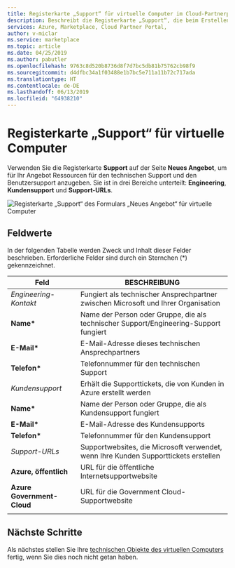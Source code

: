 ```yaml
---
title: Registerkarte „Support“ für virtuelle Computer im Cloud-Partnerportal für Azure Marketplace
description: Beschreibt die Registerkarte „Support“, die beim Erstellen eines VM-Angebots für den Azure Marketplace verwendet wird.
services: Azure, Marketplace, Cloud Partner Portal,
author: v-miclar
ms.service: marketplace
ms.topic: article
ms.date: 04/25/2019
ms.author: pabutler
ms.openlocfilehash: 9763c8d520b8736d8f7d7bc5db81b75762cb98f9
ms.sourcegitcommit: d4dfbc34a1f03488e1b7bc5e711a11b72c717ada
ms.translationtype: HT
ms.contentlocale: de-DE
ms.lasthandoff: 06/13/2019
ms.locfileid: "64938210"
---
```

# <a name="virtual-machine-support-tab"></a>Registerkarte „Support“ für virtuelle Computer

Verwenden Sie die Registerkarte **Support** auf der Seite **Neues Angebot**, um für Ihr Angebot Ressourcen für den technischen Support und den Benutzersupport anzugeben.  Sie ist in drei Bereiche unterteilt: **Engineering**, **Kundensupport** und **Support-URLs**.

![Registerkarte „Support“ des Formulars „Neues Angebot“ für virtuelle Computer](./media/publishvm_012.png)

## <a name="field-values"></a>Feldwerte

In der folgenden Tabelle werden Zweck und Inhalt dieser Felder beschrieben. Erforderliche Felder sind durch ein Sternchen (*) gekennzeichnet.

|         Feld                 |       BESCHREIBUNG                                                        |
|        -------                |       ------------                                                       |
| *Engineering-Kontakt*     | Fungiert als technischer Ansprechpartner zwischen Microsoft und Ihrer Organisation | 
| **Name\***                | Name der Person oder Gruppe, die als technischer Support/Engineering-Support fungiert     |
| **E-Mail\***               | E-Mail-Adresse dieses technischen Ansprechpartners                                      |
| **Telefon\***               | Telefonnummer für den technischen Support                                           |
| *Kundensupport*        | Erhält die Supporttickets, die von Kunden in Azure erstellt werden |
| **Name\***                | Name der Person oder Gruppe, die als Kundensupport fungiert                  |
| **E-Mail\***               | E-Mail-Adresse des Kundensupports                                            |
| **Telefon\***               | Telefonnummer für den Kundensupport                                            |
| *Support-URLs*            | Supportwebsites, die Microsoft verwendet, wenn Ihre Kunden Supporttickets erstellen |
| **Azure, öffentlich**          | URL für die öffentliche Internetsupportwebsite                                         |
| **Azure Government-Cloud**| URL für die Government Cloud-Supportwebsite                                        |
|  |  |


## <a name="next-steps"></a>Nächste Schritte

Als nächstes stellen Sie Ihre [technischen Objekte des virtuellen Computers](./cpp-create-technical-assets.md) fertig, wenn Sie dies noch nicht getan haben.
